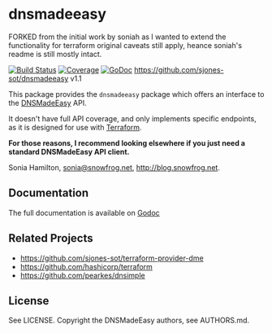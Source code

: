 # dnsmadeeasy

FORKED from the initial work by soniah as I wanted to extend the functionality for terraform
original caveats still apply, heance soniah's readme is still mostly intact.


[![Build
Status](https://travis-ci.org/sjones-sot/dnsmadeeasy.svg?branch=master)](https://travis-ci.org/sjones-sot/dnsmadeeasy)
[![Coverage](http://gocover.io/_badge/github.com/sjones-sot/dnsmadeeasy)](http://gocover.io/github.com/sjones-sot/dnsmadeeasy)
[![GoDoc](https://godoc.org/github.com/sjones-sot/dnsmadeeasy?status.png)](http://godoc.org/github.com/sjones-sot/dnsmadeeasy)
https://github.com/sjones-sot/dnsmadeeasy v1.1

This package provides the `dnsmadeeasy` package which offers an
interface to the [DNSMadeEasy](http://www.dnsmadeeasy.com/) API.

It doesn't have full API coverage, and only implements specific
endpoints, as it is designed for use with
[Terraform](https://github.com/hashicorp/terraform).

**For those reasons, I recommend looking elsewhere if you just need
a standard DNSMadeEasy API client.**

Sonia Hamilton, sonia@snowfrog.net, http://blog.snowfrog.net.

## Documentation

The full documentation is available on [Godoc](http://godoc.org/github.com/sjones-sot/dnsmadeeasy)

## Related Projects

* https://github.com/sjones-sot/terraform-provider-dme
* https://github.com/hashicorp/terraform
* https://github.com/pearkes/dnsimple

## License

See LICENSE. Copyright the DNSMadeEasy authors, see AUTHORS.md.
